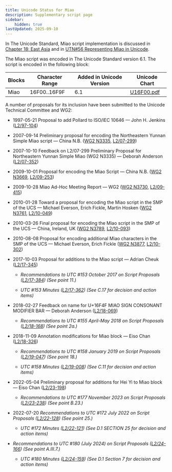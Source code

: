 ```yaml
---
title: Unicode Status for Miao
description: Supplementary script page
sidebar:
    hidden: true
lastUpdated: 2025-09-10
---
```


In The Unicode Standard, Miao script implementation is discussed in [Chapter 18: East Asia](https://www.unicode.org/versions/latest/core-spec/chapter-18/#G42236) and in [UTN#56 Representing Miao in Unicode](https://www.unicode.org/notes/tn56/).

[comment]: # (end of intro)

[comment]: # (start of blocks)

The Miao script was encoded in The Unicode Standard version 6.1. The script is encoded in the following block:

| Blocks | Character Range | Added in Unicode Version | Unicode Chart |
| ------ | --------------- | ------------------------ | ------------- |
| Miao | 16F00..16F9F | 6.1 | [U16F00.pdf](http://www.unicode.org/charts/PDF/U16F00.pdf) |

[comment]: # (end of blocks)

[comment]: # (start of chars)



[comment]: # (end of chars)

[comment]: # (start of rest)

A number of proposals for its inclusion have been submitted to the Unicode Technical Committee and WG2:

- 1997-05-21 Proposal to add Pollard to ISO/IEC 10646 — John H. Jenkins ([L2/97-104](http://www.unicode.org/L2/L1997/97104-Pollard.pdf))

- 2007-09-14 Preliminary proposal for encoding the Northeastern Yunnan Simple Miao script — China N.B. ([WG2 N3335](https://www.unicode.org/wg2/docs/n3335.pdf), [L2/07-299](http://www.unicode.org/cgi-bin/GetMatchingDocs.pl?L2/07-299))

- 2007-10-10 Feedback on L2/07-299 Preliminary Proposal for Northeastern Yunnan Simple Miao (WG2 N3335) — Deborah Anderson ([L2/07-352](http://www.unicode.org/cgi-bin/GetMatchingDocs.pl?L2/07-352))

- 2009-10-01 Proposal for encoding the Miao Script — China N.B. ([WG2 N3669](https://www.unicode.org/wg2/docs/n3669.pdf), [L2/09-253](http://www.unicode.org/cgi-bin/GetMatchingDocs.pl?L2/09-253))

- 2009-10-28 Miao Ad-Hoc Meeting Report — WG2  ([WG2 N3730](https://www.unicode.org/wg2/docs/n3730.pdf), [L2/09-415](http://www.unicode.org/cgi-bin/GetMatchingDocs.pl?L2/09-415))

- 2010-01-28 Toward a proposal for encoding the Miao script in the SMP of the UCS — Michael Everson, Erich Fickle, Martin Hosken ([WG2 N3761](https://www.unicode.org/wg2/docs/n3761.pdf), [L2/10-049](http://www.unicode.org/cgi-bin/GetMatchingDocs.pl?L2/10-049))

- 2010-03-26 Final proposal for encoding the Miao script in the SMP of the UCS — China, Ireland, UK ([WG2 N3789](https://www.unicode.org/wg2/docs/n3789.pdf), [L2/10-093](http://www.unicode.org/cgi-bin/GetMatchingDocs.pl?L2/10-093))

- 2010-08-08 Proposal for encoding additional Miao characters in the SMP of the UCS — Michael Everson, Erich Fickle ([WG2 N3877](https://www.unicode.org/wg2/docs/n3877.pdf), [L2/10-302](http://www.unicode.org/cgi-bin/GetMatchingDocs.pl?L2/10-302))

- 2017-10-03 Proposal for additions to the Miao script — Adrian Cheuk ([L2/17-345](http://www.unicode.org/cgi-bin/GetMatchingDocs.pl?L2/17-345))

  - _Recommendations to UTC #153 October 2017 on Script Proposals ([L2/17-384](http://www.unicode.org/L2/L2017/17384-script-ad-hoc-recs.pdf)) (See point 11.)_

  - _UTC #153 Minutes ([L2/17-362](http://www.unicode.org/L2/L2017/17362.htm)) (See C.17 for decision and action items)_

- 2018-02-27 Feedback on name for U+16F4F MIAO SIGN CONSONANT MODIFIER BAR — Deborah Anderson ([L2/18-069](http://www.unicode.org/cgi-bin/GetMatchingDocs.pl?L2/18-069))

  - _Recommendations to UTC #155 April-May 2018 on Script Proposals ([L2/18-168](http://www.unicode.org/L2/L2018/18168-script-rec.pdf)) (See point 2a.)_

- 2018-11-09 Annotation modifications for Miao block — Eiso Chan ([L2/18-326](http://www.unicode.org/cgi-bin/GetMatchingDocs.pl?L2/18-326))

  - _Recommendations to UTC #158 January 2019 on Script Proposals ([L2/19-047](https://www.unicode.org/L2/L2019/19047-script-adhoc-recs.pdf)) (See point 18.)_

  - _UTC #158 Minutes ([L2/19-008](https://www.unicode.org/L2/L2019/19008.htm)) (See C.11 for decision and action items)_

- 2022-05-04 Preliminary proposal for additions for Hei Yi to Miao block — Eiso Chan ([L2/23-198](http://www.unicode.org/cgi-bin/GetMatchingDocs.pl?L2/23-198))

  - _Recommendations to UTC #177 November 2023 on Script Proposals ([L2/23-238](http://www.unicode.org/cgi-bin/GetMatchingDocs.pl?L2/23-238)) (See point B.23.)_

- 2022-07-20 _Recommendations to UTC #172 July 2022 on Script Proposals ([L2/22-128](http://www.unicode.org/cgi-bin/GetMatchingDocs.pl?L2/22-128)) (See point 25.)_

  - _UTC #172 Minutes ([L2/22-121](https://www.unicode.org/L2/L2022/22121.htm)) (See D.1 SECTION 25 for decision and action items)_

- _Recommendations to UTC #180 (July 2024) on Script Proposals ([L2/24-166](https://www.unicode.org/cgi-bin/GetMatchingDocs.pl?L2/24-166)) (See point A.III.7.)_

  - _UTC #180 Minutes ([L2/24-159](https://www.unicode.org/L2/L2024/24159.htm)) (See D.1 Section 7 for decision and action items)_

